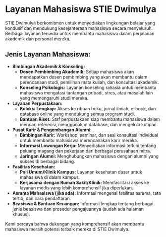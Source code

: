 # Layanan Mahasiswa STIE Dwimulya

STIE Dwimulya berkomitmen untuk menyediakan lingkungan belajar yang kondusif dan mendukung kesejahteraan mahasiswa secara menyeluruh. Berbagai layanan tersedia untuk membantu mahasiswa dalam perjalanan akademik dan personal mereka.

## Jenis Layanan Mahasiswa:

*   **Bimbingan Akademik & Konseling:**
    *   **Dosen Pembimbing Akademik:** Setiap mahasiswa akan mendapatkan dosen pembimbing yang akan membantu dalam perencanaan studi, pemilihan mata kuliah, dan konsultasi akademik.
    *   **Konseling Psikologis:** Layanan konseling rahasia untuk membantu mahasiswa mengatasi tantangan pribadi, stres, atau masalah lain yang memengaruhi studi mereka.
*   **Layanan Perpustakaan:**
    *   **Koleksi Lengkap:** Akses ke ribuan buku, jurnal ilmiah, e-book, dan database online yang mendukung semua program studi.
    *   **Bantuan Riset:** Staf perpustakaan siap membantu mahasiswa dalam mencari referensi, menggunakan database, dan mengelola kutipan.
*   **Pusat Karir & Pengembangan Alumni:**
    *   **Bimbingan Karir:** Workshop, seminar, dan sesi konsultasi individual untuk membantu mahasiswa merencanakan karir mereka.
    *   **Informasi Lowongan Kerja:** Menyediakan informasi terkini tentang peluang magang dan pekerjaan dari berbagai perusahaan mitra.
    *   **Jaringan Alumni:** Menghubungkan mahasiswa dengan alumni yang sukses di berbagai bidang.
*   **Fasilitas Kesehatan:**
    *   **Poli Umum/Klinik Kampus:** Layanan kesehatan dasar untuk mahasiswa di dalam kampus.
    *   **Kerjasama dengan Rumah Sakit/Klinik:** Memfasilitasi akses ke layanan medis yang lebih komprehensif jika diperlukan.
*   **Asrama Mahasiswa (jika ada):** Informasi mengenai fasilitas asrama, tata tertib, dan cara pendaftaran.
*   **Beasiswa & Bantuan Keuangan:** Informasi lengkap tentang berbagai jenis beasiswa dan prosedur pengajuannya (sudah ada halaman khusus).

Kami percaya bahwa dukungan yang komprehensif akan membantu mahasiswa meraih potensi terbaik mereka di STIE Dwimulya.
